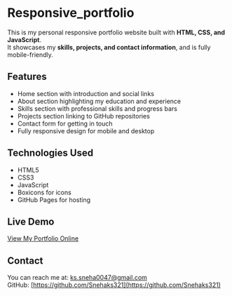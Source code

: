 # Responsive_portfolio

This is my personal responsive portfolio website built with **HTML, CSS, and JavaScript**.  
It showcases my **skills, projects, and contact information**, and is fully mobile-friendly.

## Features

- Home section with introduction and social links
- About section highlighting my education and experience
- Skills section with professional skills and progress bars
- Projects section linking to GitHub repositories
- Contact form for getting in touch
- Fully responsive design for mobile and desktop

## Technologies Used

- HTML5
- CSS3
- JavaScript
- Boxicons for icons
- GitHub Pages for hosting

## Live Demo

[View My Portfolio Online](https://Snehaks321.github.io/Responsive_portfolio/)

## Contact

You can reach me at: [ks.sneha0047@gmail.com](mailto:ks.sneha0047@gmail.com)  
GitHub: [https://github.com/Snehaks321](https://github.com/Snehaks321)
